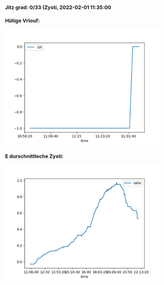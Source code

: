 ### Jitz grad: 0/33 (Zysti, 2022-02-01 11:35:00

### Hütige Vrlouf:
![Graph](Today.png)

### E durschnittleche Zysti:
![Graph](Zysti.png)